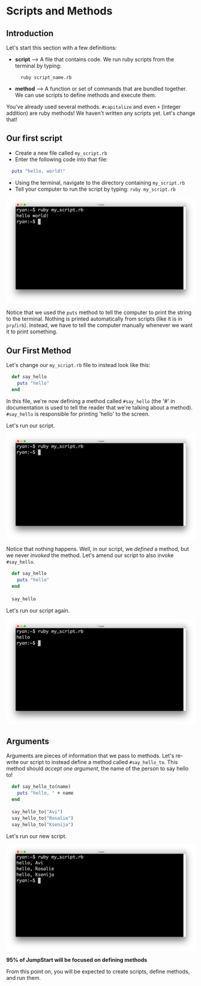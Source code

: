 # Scripts and Methods

## Introduction

Let's start this section with a few definitions:

* **script** --> A file that contains code. We run ruby scripts from the terminal by typing:
  ```
    ruby script_name.rb
  ```
* **method** --> A function or set of commands that are bundled together. We can use scripts to define methods and execute them.

You've already used several methods. `#capitalize` and even `+` (integer addition) are ruby methods! We haven't written any scripts yet. Let's change that!

## Our first script

  * Create a new file called `my_script.rb`
  * Enter the following code into that file:

  ```ruby
    puts "hello, world!"
  ```

  * Using the terminal, navigate to the directory containing `my_script.rb`
  * Tell your computer to run the script by typing: `ruby my_script.rb`

  ![First Script](./assets/scripts/first_script.png)

Notice that we used the `puts` method to tell the computer to print the string to the terminal. Nothing is printed automatically from scripts (like it is in `pry`/`irb`). Instead, we have to tell the computer manually whenever we want it to print something.

## Our First Method

Let's change our `my_script.rb` file to instead look like this:

```ruby
  def say_hello
    puts "hello"
  end
```

In this file, we're now defining a method called `#say_hello` (the '#' in documentation is used to tell the reader that we're talking about a method). `#say_hello` is responsible for printing 'hello' to the screen.

Let's run our script.

![First Method](./assets/scripts/first_method1.png)

Notice that nothing happens. Well, in our script, we *defined* a method, but we never *invoked* the method. Let's amend our script to also invoke `#say_hello`.

```ruby
  def say_hello
    puts "hello"
  end

  say_hello
```
Let's run our script again.

![First Method](./assets/scripts/first_method2.png)

## Arguments

Arguments are pieces of information that we pass to methods. Let's re-write our script to instead define a method called `#say_hello_to`. This method should *accept one argument*, the name of the person to say hello to!


```ruby
  def say_hello_to(name)
    puts "hello, " + name
  end

  say_hello_to("Avi")
  say_hello_to("Rosalie")
  say_hello_to("Ksenija")
```

Let's run our new script.

![Arguments](./assets/scripts/arguments.png)

**95% of JumpStart will be focused on defining methods**

From this point on, you will be expected to create scripts, define methods, and run them.
